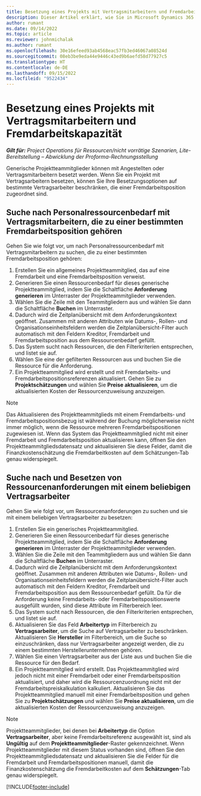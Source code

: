 ```yaml
---
title: Besetzung eines Projekts mit Vertragsmitarbeitern und Fremdarbeitskapazität
description: Dieser Artikel erklärt, wie Sie in Microsoft Dynamics 365 Project Operations Projektanforderungen mit Hilfe von Vertragskräften oder Subunternehmern erfüllen können.
author: rumant
ms.date: 09/14/2022
ms.topic: article
ms.reviewer: johnmichalak
ms.author: rumant
ms.openlocfilehash: 30e16efeed93ab4568eac57fb3ed46067a08524d
ms.sourcegitcommit: 08eb3be9eda44e9446c43ed9b6aefd58d77927c5
ms.translationtype: HT
ms.contentlocale: de-DE
ms.lasthandoff: 09/15/2022
ms.locfileid: "9522434"
---
```

# <a name="staffing-a-project-with-contract-workers-and-subcontracted-capacity"></a>Besetzung eines Projekts mit Vertragsmitarbeitern und Fremdarbeitskapazität

_**Gilt für:** Project Operations für Ressourcen/nicht vorrätige Szenarien, Lite-Bereitstellung – Abwicklung der Proforma-Rechnungsstellung_

Generische Projektteammitglieder können mit Angestellten oder Vertragsmitarbeitern besetzt werden. Wenn Sie ein Projekt mit Vertragsarbeitern besetzen, können Sie Ihre Besetzungsoptionen auf bestimmte Vertragsarbeiter beschränken, die einer Fremdarbeitsposition zugeordnet sind. 

## <a name="search-for-staff-resource-requirements-with-contract-workers-that-belong-to-a-specific-subcontract-line"></a>Suche nach Personalressourcenbedarf mit Vertragsmitarbeitern, die zu einer bestimmten Fremdarbeitsposition gehören

Gehen Sie wie folgt vor, um nach Personalressourcenbedarf mit Vertragsmitarbeitern zu suchen, die zu einer bestimmten Fremdarbeitsposition gehören:

1. Erstellen Sie ein allgemeines Projektteammitglied, das auf eine Fremdarbeit und eine Fremdarbeitsposition verweist.
2. Generieren Sie einen Ressourcenbedarf für dieses generische Projektteammitglied, indem Sie die Schaltfläche **Anforderung generieren** im Unterraster der Projektteammitglieder verwenden.
3. Wählen Sie die Zeile mit den Teammitgliedern aus und wählen Sie dann die Schaltfläche **Buchen** im Unterraster. 
4. Dadurch wird die Zeitplanübersicht mit dem Anforderungskontext geöffnet. Zusammen mit anderen Attributen wie Datums-, Rollen- und Organisationseinheitsfeldern werden die Zeitplanübersicht-Filter auch automatisch mit den Feldern Kreditor, Fremdarbeit und Fremdarbeitsposition aus dem Ressourcenbedarf gefüllt.
5. Das System sucht nach Ressourcen, die den Filterkriterien entsprechen, und listet sie auf. 
6. Wählen Sie eine der gefilterten Ressourcen aus und buchen Sie die Ressource für die Anforderung. 
7. Ein Projektteammitglied wird erstellt und mit Fremdarbeits‑ und Fremdarbeitspositionsreferenzen aktualisiert. Gehen Sie zu **Projektschätzungen** und wählen Sie **Preise aktualisieren**, um die aktualisierten Kosten der Ressourcenzuweisung anzuzeigen. 

> [!NOTE]
> Das Aktualisieren des Projektteammitglieds mit einem Fremdarbeits‑ und Fremdarbeitspositionsbezug ist während der Buchung möglicherweise nicht immer möglich, wenn die Ressource mehreren Fremdarbeitspositionen zugewiesen ist. Wenn das System das Projektteammitglied nicht mit einer Fremdarbeit und Fremdarbeitsposition aktualisieren kann, öffnen Sie den Projektteammitgliedsdatensatz und aktualisieren Sie diese Felder, damit die Finanzkostenschätzung die Fremdarbeitkosten auf dem Schätzungen-Tab genau widerspiegelt.

## <a name="search-for-and-staff-resource-requirements-with-any-contract-worker"></a>Suche nach und Besetzen von Ressourcenanforderungen mit einem beliebigen Vertragsarbeiter

Gehen Sie wie folgt vor, um Ressourcenanforderungen zu suchen und sie mit einem beliebigen Vertragsarbeiter zu besetzen:

1. Erstellen Sie ein generisches Projektteammitglied.
2. Generieren Sie einen Ressourcenbedarf für dieses generische Projektteammitglied, indem Sie die Schaltfläche **Anforderung generieren** im Unterraster der Projektteammitglieder verwenden.
3. Wählen Sie die Zeile mit den Teammitgliedern aus und wählen Sie dann die Schaltfläche **Buchen** im Unterraster. 
4. Dadurch wird die Zeitplanübersicht mit dem Anforderungskontext geöffnet. Zusammen mit anderen Attributen wie Datums-, Rollen- und Organisationseinheitsfeldern werden die Zeitplanübersicht-Filter auch automatisch mit den Feldern Kreditor, Fremdarbeit und Fremdarbeitsposition aus dem Ressourcenbedarf gefüllt. Da für die Anforderung keine Fremdarbeits‑ oder Fremdarbeitspositionswerte ausgefüllt wurden, sind diese Attribute im Filterbereich leer.
5. Das System sucht nach Ressourcen, die den Filterkriterien entsprechen, und listet sie auf.
6. Aktualisieren Sie das Feld **Arbeitertyp** im Filterbereich zu **Vertragsarbeiter**, um die Suche auf Vertragsarbeiter zu beschränken. Aktualisieren Sie **Hersteller** im Filterbereich, um die Suche so einzuschränken, dass nur Vertragsarbeiter angezeigt werden, die zu einem bestimmten Herstellerunternehmen gehören.
7. Wählen Sie einen Vertragsarbeiter aus der Liste aus und buchen Sie die Ressource für den Bedarf.
8. Ein Projektteammitglied wird erstellt. Das Projektteammitglied wird jedoch nicht mit einer Fremdarbeit oder einer Fremdarbeitsposition aktualisiert, und daher wird die Ressourcenzuordnung nicht mit der Fremdarbeitspreiskalkulation kalkuliert. Aktualisieren Sie das Projektteammitglied manuell mit einer Fremdarbeitsposition und gehen Sie zu **Projektschätzungen** und wählen Sie **Preise aktualisieren**, um die aktualisierten Kosten der Ressourcenzuweisung anzuzeigen.

> [!NOTE]
> Projektteammitglieder, bei denen bei **Arbeitertyp** die Option **Vertragsarbeiter**, aber keine Fremdarbeitsreferenz ausgewählt ist, sind als **Ungültig** auf dem **Projektteammitglieder**-Raster gekennzeichnet. Wenn Projektteammitglieder mit diesem Status vorhanden sind, öffnen Sie den Projektteammitgliedsdatensatz und aktualisieren Sie die Felder für die Fremdarbeit und Fremdarbeitspositionen manuell, damit die Finanzkostenschätzung die Fremdarbeitkosten auf dem **Schätzungen**-Tab genau widerspiegelt. 


[!INCLUDE[footer-include](../../includes/footer-banner.md)]

